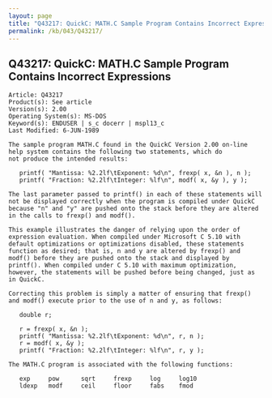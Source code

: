 ```yaml
---
layout: page
title: "Q43217: QuickC: MATH.C Sample Program Contains Incorrect Expressions"
permalink: /kb/043/Q43217/
---
```


## Q43217: QuickC: MATH.C Sample Program Contains Incorrect Expressions

	Article: Q43217
	Product(s): See article
	Version(s): 2.00
	Operating System(s): MS-DOS
	Keyword(s): ENDUSER | s_c docerr | mspl13_c
	Last Modified: 6-JUN-1989
	
	The sample program MATH.C found in the QuickC Version 2.00 on-line
	help system contains the following two statements, which do
	not produce the intended results:
	
	   printf( "Mantissa: %2.2lf\tExponent: %d\n", frexp( x, &n ), n );
	   printf( "Fraction: %2.2lf\tInteger: %lf\n", modf( x, &y ), y );
	
	The last parameter passed to printf() in each of these statements will
	not be displayed correctly when the program is compiled under QuickC
	because "n" and "y" are pushed onto the stack before they are altered
	in the calls to frexp() and modf().
	
	This example illustrates the danger of relying upon the order of
	expression evaluation. When compiled under Microsoft C 5.10 with
	default optimizations or optimizations disabled, these statements
	function as desired; that is, n and y are altered by frexp() and
	modf() before they are pushed onto the stack and displayed by
	printf(). When compiled under C 5.10 with maximum optimization,
	however, the statements will be pushed before being changed, just as
	in QuickC.
	
	Correcting this problem is simply a matter of ensuring that frexp()
	and modf() execute prior to the use of n and y, as follows:
	
	   double r;
	
	   r = frexp( x, &n );
	   printf( "Mantissa: %2.2lf\tExponent: %d\n", r, n );
	   r = modf( x, &y );
	   printf( "Fraction: %2.2lf\tInteger: %lf\n", r, y );
	
	The MATH.C program is associated with the following functions:
	
	   exp     pow      sqrt     frexp     log     log10
	   ldexp   modf     ceil     floor     fabs    fmod

